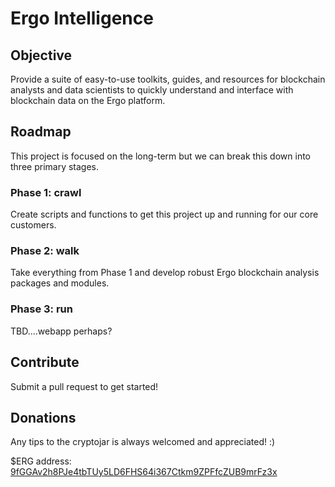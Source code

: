 # Ergo Intelligence

## Objective

Provide a suite of easy-to-use toolkits, guides, and resources for blockchain analysts and data scientists to quickly understand and interface with blockchain data on the Ergo platform.


## Roadmap

This project is focused on the long-term but we can break this down into three primary stages.

### Phase 1: crawl

Create scripts and functions to get this project up and running for our core customers.

### Phase 2: walk

Take everything from Phase 1 and develop robust Ergo blockchain analysis packages and modules.

### Phase 3: run

TBD....webapp perhaps?

## Contribute

Submit a pull request to get started!



## Donations

Any tips to the cryptojar is always welcomed and appreciated! :)

$ERG address: [9fGGAv2h8PJe4tbTUy5LD6FHS64i367Ctkm9ZPFfcZUB9mrFz3x](https://explorer.ergoplatform.com/en/addresses/9fGGAv2h8PJe4tbTUy5LD6FHS64i367Ctkm9ZPFfcZUB9mrFz3x)
